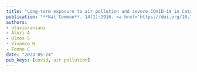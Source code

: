 ```yaml
---
title: "Long-term exposure to air pollution and severe COVID-19 in Catalonia: a population-based cohort study"
publication: "**Nat Commun**. 14(1):2916. <a href='https://doi.org/10.1038/s41467-023-38469-7' target='_blank' rel='noopener noreferrer'>10.1038/s41467-023-38469-7</a>"
authors:
- otavioranzani
- Alari A
- Olmos S
- Vivanco R
- Tonne C
date: "2023-05-24"
pub_keys: [covid, air pollution]
---
```

